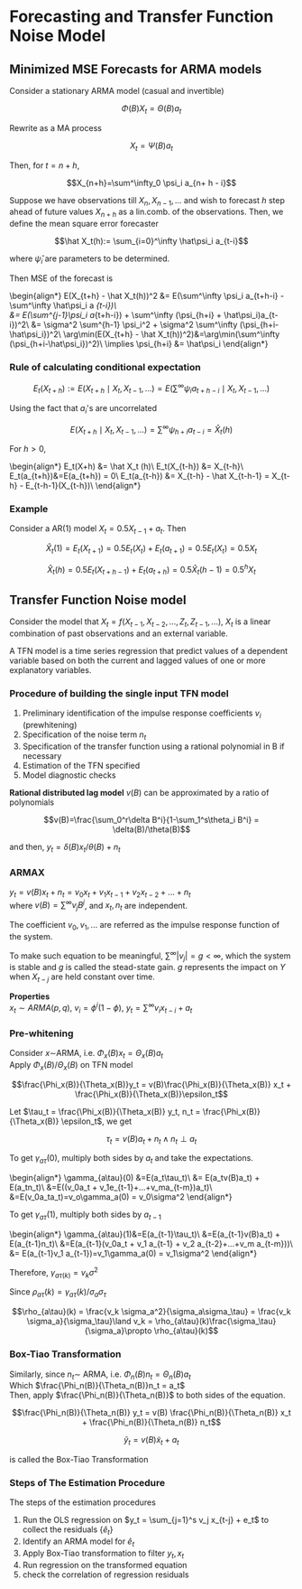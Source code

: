 # Forecasting and Transfer Function Noise Model

## Minimized MSE Forecasts for ARMA models
Consider a stationary ARMA model (casual and invertible)  

$$\Phi(B)X_t = \Theta(B)a_t$$  

Rewrite as a MA process

$$X_t = \Psi(B)a_t$$


Then, for $t = n + h$, 

$$X_{n+h}=\sum^\infty_0 \psi_i a_{n+ h - i}$$

Suppose we have observations till $X_n, X_{n-1},...$ and wish to forecast $h$ step ahead of future values $X_{n+h}$ as a lin.comb. of the observations. Then, we define the mean square error forecaster 

$$\hat X_t(h):= \sum_{i=0}^\infty \hat\psi_i a_{t-i}$$

where $\hat\psi_i$ are parameters to be determined.  

Then MSE of the forecast is   

\begin{align*}
E(X_{t+h} - \hat X_t(h))^2  &= E(\sum^\infty \psi_i a_{t+h-i} - \sum^\infty \hat\psi_i a _{t-i})\\  
&= E(\sum^{j-1}\psi_i a_{t+h-i}) + \sum^\infty (\psi_{h+i} + \hat\psi_i)a_{t-i})^2\\
&= \sigma^2 \sum^{h-1} \psi_i^2 + \sigma^2 \sum^\infty (\psi_{h+i-\hat\psi_i})^2\\
\arg\min(E(X_{t+h} - \hat X_t(h))^2)&=\arg\min(\sum^\infty (\psi_{h+i-\hat\psi_i})^2)\\
\implies \psi_{h+i} &= \hat\psi_i
\end{align*}

### Rule of calculating conditional expectation

$$E_t(X_{t+h}) := E(X_{t+h}\mid X_t, X_{t-1}, ...) = E(\sum^\infty \psi_i a_{t+h-i}\mid X_t, X_{t-1},...)$$

Using the fact that $a_i$'s are uncorrelated

$$E(X_{t+h}\mid X_t, X_{t-1}, ...) =\sum^\infty \psi_{h+i}a_{t-i} = \hat X_t(h)$$

For $h > 0$, 

\begin{align*}
E_t(X+h) &= \hat X_t (h)\\
E_t(X_{t-h}) &= X_{t-h}\\
E_t(a_{t+h})&=E(a_{t+h}) = 0\\
E_t(a_{t-h}) &= X_{t-h} - \hat X_{t-h-1} = X_{t-h} - E_{t-h-1}(X_{t-h})\\
\end{align*}

### Example
Consider a AR(1) model $X_t = 0.5X_{t-1} + a_t$. Then  

$$\hat X_t(1)  = E_t(X_{t+1}) = 0.5 E_t(X_t) + E_t(a_{t+1}) = 0.5E_t(X_t) = 0.5X_t$$ 

$$\hat X_t(h) = 0.5 E_t(X_{t+h-1}) + E_t(a_{t+h}) = 0.5 \hat X_t(h-1) = 0.5^h X_t$$

## Transfer Function Noise model
Consider the model that 
$X_t = f(X_{t-1}, X_{t-2}, ... , Z_t, Z_{t-1},...)$, $X_t$ is a linear combination of past observations and an external variable.

A TFN model is a time series regression that predict values of a dependent variable based on both the current and lagged values of one or more explanatory variables.

### Procedure of building the single input TFN model
1. Preliminary identification of the impulse response coefficients $v_i$ (prewhitening)
2. Specification of the noise term $n_t$
3. Specification of the transfer function using a rational polynomial in B if necessary
4. Estimation of the TFN specified 
5. Model diagnostic checks

__Rational distributed lag model__
$v(B)$ can be approximated by a ratio of polynomials  

$$v(B)=\frac{\sum_0^r\delta B^i}{1-\sum_1^s\theta_i B^i} = \delta(B)/\theta(B)$$

and then, $y_t = \delta(B)x_t / \theta(B) + n_t$

### ARMAX
$y_t = v(B)x_t + n_t = v_0 x_t + v_1 x_{t-1}+v_2 x_{t-2}+...+n_t$  
where $v(B) = \sum^\infty v_j B^j$, and $x_t,n_t$ are independent. 

The coefficient $v_0, v_1,...$ are referred as the impulse response function of the system.

To make such equation to be meaningful, $\sum^\infty |v_j| = g<\infty$, which the system is stable and $g$ is called the stead-state gain. $g$ represents the impact on $Y$ when $X_{t-j}$ are held constant over time.  

__Properties__   
$x_t \sim ARMA(p,q)$, $v_i = \phi^i (1-\phi)$, $y_t = \sum^\infty v_i x_{t-i}+a_t$

### Pre-whitening
Consider $x\sim$ARMA, i.e. $\Phi_x(B)x_t = \Theta_x(B)a_t$  
Apply $\Phi_x(B)/\Theta_x(B)$ on TFN model  

$$\frac{\Phi_x(B)}{\Theta_x(B)}y_t = v(B)\frac{\Phi_x(B)}{\Theta_x(B)} x_t + \frac{\Phi_x(B)}{\Theta_x(B)}\epsilon_t$$

Let $\tau_t = \frac{\Phi_x(B)}{\Theta_x(B)} y_t, n_t = \frac{\Phi_x(B)}{\Theta_x(B)} \epsilon_t$, we get   

$$\tau_t = v(B)a_t + n_t \land n_t \perp a_t$$

To get $\gamma_{a\tau}(0)$, multiply both sides by $a_t$ and take the expectations. 

\begin{align*}
\gamma_{a\tau}(0)
&=E(a_t\tau_t)\\
&= E(a_tv(B)a_t) + E(a_tn_t)\\
&=E((v_0a_t + v_1e_{t-1}+...+v_ma_{t-m})a_t)\\
&=E(v_0a_ta_t)=v_o\gamma_a(0) = v_0\sigma^2
\end{align*}

To get $\gamma_{a\tau}(1)$, multiply both sides by $a_{t-1}$

\begin{align*}
\gamma_{a\tau}(1)&=E(a_{t-1}\tau_t)\\
&=E(a_{t-1}v(B)a_t) + E(a_{t-1}n_t)\\
&=E(a_{t-1}(v_0a_t + v_1 a_{t-1} + v_2 a_{t-2}+...+v_m a_{t-m}))\\
&= E(a_{t-1}v_1 a_{t-1})=v_1\gamma_a(0) = v_1\sigma^2
\end{align*}

Therefore, $\gamma_{a\tau(k)} = v_k\sigma^2$

Since $\rho_{a\tau}(k) = \gamma_{a\tau}(k) / \sigma_a\sigma_\tau$  

$$\rho_{a\tau}(k) = \frac{v_k \sigma_a^2}{\sigma_a\sigma_\tau} = \frac{v_k \sigma_a}{\sigma_\tau}\land v_k = \rho_{a\tau}(k)\frac{\sigma_\tau}{\sigma_a}\propto \rho_{a\tau}(k)$$

### Box-Tiao Transformation


Similarly, since $n_t\sim$ ARMA, i.e. $\Phi_n(B)n_t = \Theta_n(B)a_t$  
Which $\frac{\Phi_n(B)}{\Theta_n(B)}n_t = a_t$  
Then, apply $\frac{\Phi_n(B)}{\Theta_n(B)}$ to both sides of the equation. 

$$\frac{\Phi_n(B)}{\Theta_n(B)} y_t = v(B) \frac{\Phi_n(B)}{\Theta_n(B)} x_t + \frac{\Phi_n(B)}{\Theta_n(B)} n_t$$

$$\tilde y_t = v(B)\tilde x_t + a_t$$

is called the Box-Tiao Transformation

### Steps of The Estimation Procedure
The steps of the estimation procedures

1. Run the OLS regression on $y_t = \sum_{j=1}^s v_j x_{t-j} + e_t$ to collect the residuals $\{\hat e_t\}$
2. Identify an ARMA model for $\hat e_t$ 
3. Apply Box-Tiao transformation to filter $y_t, x_t$
4. Run regression on the transformed equation
5. check the correlation of regression residuals 
